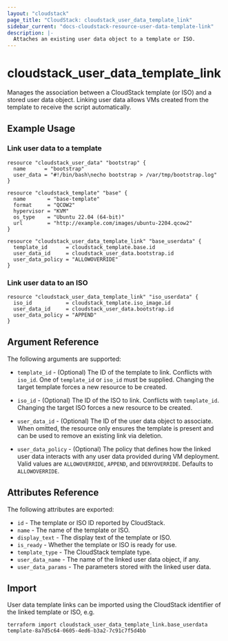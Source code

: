 ```yaml
---
layout: "cloudstack"
page_title: "CloudStack: cloudstack_user_data_template_link"
sidebar_current: "docs-cloudstack-resource-user-data-template-link"
description: |-
  Attaches an existing user data object to a template or ISO.
---
```


# cloudstack_user_data_template_link

Manages the association between a CloudStack template (or ISO) and a stored
user data object. Linking user data allows VMs created from the template to
receive the script automatically.

## Example Usage

### Link user data to a template

```hcl
resource "cloudstack_user_data" "bootstrap" {
  name      = "bootstrap"
  user_data = "#!/bin/bash\necho bootstrap > /var/tmp/bootstrap.log"
}

resource "cloudstack_template" "base" {
  name       = "base-template"
  format     = "QCOW2"
  hypervisor = "KVM"
  os_type    = "Ubuntu 22.04 (64-bit)"
  url        = "http://example.com/images/ubuntu-2204.qcow2"
}

resource "cloudstack_user_data_template_link" "base_userdata" {
  template_id      = cloudstack_template.base.id
  user_data_id     = cloudstack_user_data.bootstrap.id
  user_data_policy = "ALLOWOVERRIDE"
}
```

### Link user data to an ISO

```hcl
resource "cloudstack_user_data_template_link" "iso_userdata" {
  iso_id           = cloudstack_template.iso_image.id
  user_data_id     = cloudstack_user_data.bootstrap.id
  user_data_policy = "APPEND"
}
```

## Argument Reference

The following arguments are supported:

* `template_id` - (Optional) The ID of the template to link. Conflicts with
  `iso_id`. One of `template_id` or `iso_id` must be supplied. Changing the
  target template forces a new resource to be created.

* `iso_id` - (Optional) The ID of the ISO to link. Conflicts with `template_id`.
  Changing the target ISO forces a new resource to be created.

* `user_data_id` - (Optional) The ID of the user data object to associate. When
  omitted, the resource only ensures the template is present and can be used to
  remove an existing link via deletion.

* `user_data_policy` - (Optional) The policy that defines how the linked user
  data interacts with any user data provided during VM deployment. Valid values
  are `ALLOWOVERRIDE`, `APPEND`, and `DENYOVERRIDE`. Defaults to `ALLOWOVERRIDE`.

## Attributes Reference

The following attributes are exported:

* `id` - The template or ISO ID reported by CloudStack.
* `name` - The name of the template or ISO.
* `display_text` - The display text of the template or ISO.
* `is_ready` - Whether the template or ISO is ready for use.
* `template_type` - The CloudStack template type.
* `user_data_name` - The name of the linked user data object, if any.
* `user_data_params` - The parameters stored with the linked user data.

## Import

User data template links can be imported using the CloudStack identifier of the
linked template or ISO, e.g.

```shell
terraform import cloudstack_user_data_template_link.base_userdata template-8a7d5c64-0605-4ed6-b3a2-7c91c7f5d4bb
```
